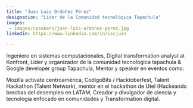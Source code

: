 ```yaml
---
title: "Juan Luis Ordoñez Pérez"
designation: "Líder de la Comunidad tecnológica Tapachula"
images:
 - images/speakers/juan-luis-ordonez-perez.jpg
linkedin: https://www.linkedin.com/in/iscjuan

---
```


Ingeniero en sistemas computacionales, Digital transformation analyst at Konfront, Líder y organizador de la comunidad tecnologica tapachula & Google developer group Tapachula, Mentor y speaker en eventos como: 
 
Mozilla activate centroamérica, CodigoBits / Hacktoberfest, Talent Hackathon (Talent Network), mentor en el hackathon de Utel (Hackeando brechas del desempleo en LATAM, Creador y divulgador de ciencia y tecnología enfocado en comunidades y Transformation digital.
